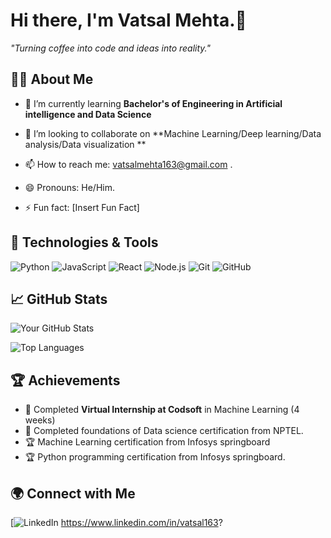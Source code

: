 # Hi there, I'm Vatsal Mehta.👋

<!-- Optional: add a cool quote or a tagline here -->
_"Turning coffee into code and ideas into reality."_

## 👨‍💻 About Me

- 🌱 I’m currently learning **Bachelor's of Engineering in Artificial intelligence and Data Science**
- 👯 I’m looking to collaborate on **Machine Learning/Deep learning/Data analysis/Data visualization **

- 📫 How to reach me: vatsalmehta163@gmail.com .
- 😄 Pronouns: He/Him.
- ⚡ Fun fact: [Insert Fun Fact]

## 🔧 Technologies & Tools

![Python](https://img.shields.io/badge/-Python-333333?style=flat&logo=python)
![JavaScript](https://img.shields.io/badge/-JavaScript-333333?style=flat&logo=javascript)
![React](https://img.shields.io/badge/-React-333333?style=flat&logo=react)
![Node.js](https://img.shields.io/badge/-Node.js-333333?style=flat&logo=node.js)
![Git](https://img.shields.io/badge/-Git-333333?style=flat&logo=git)
![GitHub](https://img.shields.io/badge/-GitHub-333333?style=flat&logo=github)

<!-- Add more badges as needed -->

## 📈 GitHub Stats

![Your GitHub Stats](https://github-readme-stats.vercel.app/api?username=yourusername&show_icons=true&hide_border=true)

<!-- Optional: add more GitHub stats such as top languages or streak stats -->
![Top Languages](https://github-readme-stats.vercel.app/api/top-langs/?username=yourusername&layout=compact&hide_border=true)

## 🏆 Achievements

- 🏅 Completed **Virtual Internship at Codsoft** in Machine Learning (4 weeks)
- 🥇 Completed foundations of Data science certification from NPTEL.
- 🏆 Machine Learning certification from Infosys springboard
- 🏆 Python programming certification from Infosys springboard.

## 🌍 Connect with Me

[![LinkedIn](https://img.shields.io/badge/-LinkedIn-blue?style=flat&logo=linkedin&link=https://www.linkedin.com/in/yourprofile)
https://www.linkedin.com/in/vatsal163?
